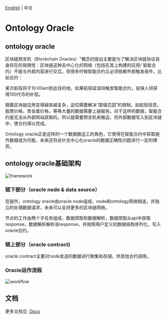 [English](README.md) | 中文

# Ontology Oracle
## ontology oracle
区块链预言机（Blockchain Oracles）"概念的提出主要是为了解决区块链协议自身存在的局限性：区块链这种去中心化的网络（包括在其上构建的应用/ 智能合约）不能与外部内容进行交互。但很多时候智能合约又必须依赖外部触发条件，比如合约：

某次航班将于10:00am到达目的地，如果航班延误将触发智能合约，投保人将获得100代币的补偿。

随着区块链应用变得越来越复杂，迫切需要解决“围墙花园”的限制。如航班信息，股票价格，贵金属价格，等等大量的数据需要上链服务。对于这样的数据，智能合约是无法从外部网站获取的。所以就需要预言机来搬运，将外部数据写入到区块链中，使合约得以完成。

Ontology oracle正是这样的一个数据搬运工的角色，它使得在智能合约中获取链外数据成为可能，未来还将会针去中心化oracle的数据正确性问题进行一定的博弈。

## ontology oracle基础架构

![framework](/resources/framework.png)

### 链下部分（oracle node & data source）
在链外，ontology oracle由oracle node组成，node和ontology网络相连，并独立的处理数据请求，未来可以支持更多的区块链网络。

节点的工作由两个子任务组成，数据爬取和数据解析，数据爬取从api中获取response，数据解析解析该response，并按照用户定义的数据结构序列化，写入oracle合约。

### 链上部分（oracle contract)
oracle contract主要对node发送的数据进行聚集和存储，供其他合约调用。

### Oracle运作流程
![workflow](/resources/workflow.png)

## 文档
更多文档见: [Docs](docs)
